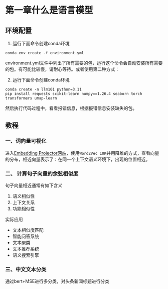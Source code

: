 # 第一章什么是语言模型

## 环境配置

1. 运行下面命令创建conda环境
```
conda env create -f environment.yml
```

environment.yml文件中列出了所有需要的包，运行这个命令会自动安装所有需要的包。有可能比较慢，请耐心等待。或者使用第二种方式：

2. 运行下面命令创建conda环境

```
conda create -n llm101 python=3.11
pip install requests scikit-learn numpy==1.26.4 seaborn torch transformers umap-learn
```
然后执行代码过程中，看看报错信息，根据报错信息安装缺失的包。


## 教程

### 一、词向量可视化

进入[Embedding Projector网站](https://projector.tensorflow.org/)，使用`Word2Vec 10K`并用降维的方式，查看向量的分布，相近向量表示了：在同一个上下文语义环境下，出现的位置相近。

### 二、 计算句子向量的余弦相似度

句子向量相近通常有如下含义

1. 语义相似性
2. 上下文关系
3. 功能相似性

实际应用

- 文本相似度匹配
- 智能问答系统
- 文本聚类
- 文本推荐系统
- 语义搜索引擎

### 三、中文文本分类

通过bert+MSE进行多分类，对头条新闻标题进行分类